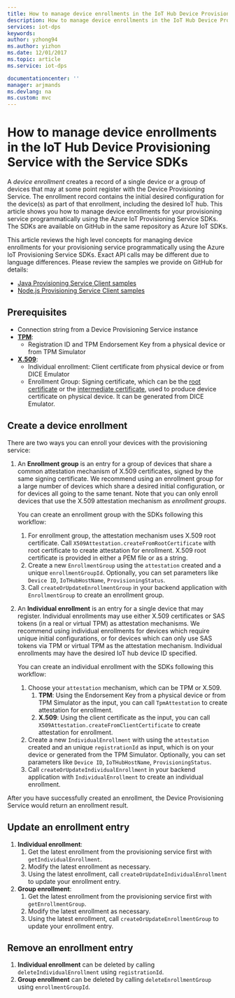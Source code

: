 ```yaml
---
title: How to manage device enrollments in the IoT Hub Device Provisioning Service with the Service SDKs | Microsoft Docs
description: How to manage device enrollments in the IoT Hub Device Provisioning Service with the Service SDKs
services: iot-dps
keywords: 
author: yzhong94
ms.author: yizhon
ms.date: 12/01/2017
ms.topic: article
ms.service: iot-dps

documentationcenter: ''
manager: arjmands
ms.devlang: na
ms.custom: mvc
---
```


# How to manage device enrollments in the IoT Hub Device Provisioning Service with the Service SDKs
A *device enrollment* creates a record of a single device or a group of devices that may at some point register with the Device Provisioning Service. The enrollment record contains the initial desired configuration for the device(s) as part of that enrollment, including the desired IoT hub. This article shows you how to manage device enrollments for your provisioning service programmatically using the Azure IoT Provisioning Service SDKs.  The SDKs are available on GitHub in the same repository as Azure IoT SDKs. 

This article reviews the high level concepts for managing device enrollments for your provisioning service programmatically using the Azure IoT Provisioning Service SDKs.  Exact API calls may be different due to language differences.  Please review the samples we provide on GitHub for details:
* [Java Provisioning Service Client samples](https://github.com/Azure/azure-iot-sdk-java/tree/master/provisioning/provisioning-samples)
* [Node.js Provisioning Service Client samples](https://github.com/Azure/azure-iot-sdk-node/tree/master/provisioning/service/samples)

## Prerequisites
* Connection string from a Device Provisioning Service instance
* [**TPM**](https://docs.microsoft.com/en-us/azure/iot-dps/concepts-security):
    * Registration ID and TPM Endorsement Key from a physical device or from TPM Simulator
* [**X.509**](https://docs.microsoft.com/en-us/azure/iot-dps/concepts-security):
    * Individual enrollment: Client certificate from physical device or from DICE Emulator
    * Enrollment Group: Signing certificate, which can be the [root certificate](https://docs.microsoft.com/en-us/azure/iot-dps/concepts-security#root-certificate) or the [intermediate certificate](https://docs.microsoft.com/en-us/azure/iot-dps/concepts-security#intermediate-certificate), used to produce device certificate on physical device.  It can be generated from DICE Emulator.

## Create a device enrollment

There are two ways you can enroll your devices with the provisioning service:

1. An **Enrollment group** is an entry for a group of devices that share a common attestation mechanism of X.509 certificates, signed by the same signing certificate. We recommend using an enrollment group for a large number of devices which share a desired initial configuration, or for devices all going to the same tenant. Note that you can only enroll devices that use the X.509 attestation mechanism as *enrollment groups*. 

    You can create an enrollment group with the SDKs following this workflow:

    1. For enrollment group, the attestation mechanism uses X.509 root certificate.  Call ```X509Attestation.createFromRootCertificate``` with root certificate to create attestation for enrollment.  X.509 root certificate is provided in either a PEM file or as a string.
    1. Create a new ```EnrollmentGroup``` using the ```attestation``` created and a unique ```enrollmentGroupId```.  Optionally, you can set parameters like ```Device ID```, ```IoTHubHostName```, ```ProvisioningStatus```.
    2. Call ```createOrUpdateEnrollmentGroup``` in your backend application with ```EnrollmentGroup``` to create an enrollment group.

2. An **Individual enrollment** is an entry for a single device that may register. Individual enrollments may use either X.509 certificates or SAS tokens (in a real or virtual TPM) as attestation mechanisms. We recommend using individual enrollments for devices which require unique initial configurations, or for devices which can only use SAS tokens via TPM or virtual TPM as the attestation mechanism. Individual enrollments may have the desired IoT hub device ID specified.

    You can create an individual enrollment with the SDKs following this workflow:
    
    1. Choose your ```attestation``` mechanism, which can be TPM or X.509.
        1. **TPM**: Using the Endorsement Key from a physical device or from TPM Simulator as the input, you can call ```TpmAttestation``` to create attestation for enrollment. 
        2. **X.509**:  Using the client certificate as the input, you can call ```X509Attestation.createFromClientCertificate``` to create attestation for enrollment.
    2. Create a new ```IndividualEnrollment``` with using the ```attestation``` created and an unique ```registrationId``` as input, which is on your device or generated from the TPM Simulator.  Optionally, you can set parameters like ```Device ID```, ```IoTHubHostName```, ```ProvisioningStatus```.
    3. Call ```createOrUpdateIndividualEnrollment``` in your backend application with ```IndividualEnrollment``` to create an individual enrollment.

After you have successfully created an enrollment, the Device Provisioning Service would return an enrollment result.

## Update an enrollment entry

1. **Individual enrollment**:
    1. Get the latest enrollment from the provisioning service first with ```getIndividualEnrollment```.
    2. Modify the latest enrollment as necessary.
    3. Using the latest enrollment, call ```createOrUpdateIndividualEnrollment``` to update your enrollment entry.
2. **Group enrollment**:
    1. Get the latest enrollment from the provisioning service first with ```getEnrollmentGroup```.
    2. Modify the latest enrollment as necessary.
    3. Using the latest enrollment, call ```createOrUpdateEnrollmentGroup``` to update your enrollment entry.

## Remove an enrollment entry

1. **Individual enrollment** can be deleted by calling ```deleteIndividualEnrollment``` using ```registrationId```.
2. **Group enrollment** can be deleted by calling ```deleteEnrollmentGroup``` using ```enrollmentGroupId```.